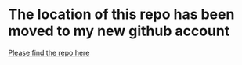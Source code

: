 # The location of this repo has been moved to my new github account 
[Please find the repo here](https://github.com/laurenlhoward14/where-to-vacation-nlp-project)
